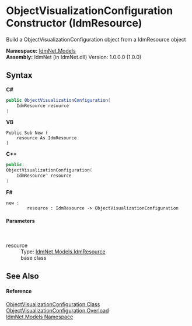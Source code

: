# ObjectVisualizationConfiguration Constructor (IdmResource)
 

Build a ObjectVisualizationConfiguration object from a IdmResource object

**Namespace:**&nbsp;<a href="N_IdmNet_Models">IdmNet.Models</a><br />**Assembly:**&nbsp;IdmNet (in IdmNet.dll) Version: 1.0.0.0 (1.0.0)

## Syntax

**C#**<br />
``` C#
public ObjectVisualizationConfiguration(
	IdmResource resource
)
```

**VB**<br />
``` VB
Public Sub New ( 
	resource As IdmResource
)
```

**C++**<br />
``` C++
public:
ObjectVisualizationConfiguration(
	IdmResource^ resource
)
```

**F#**<br />
``` F#
new : 
        resource : IdmResource -> ObjectVisualizationConfiguration
```


#### Parameters
&nbsp;<dl><dt>resource</dt><dd>Type: <a href="T_IdmNet_Models_IdmResource">IdmNet.Models.IdmResource</a><br />base class</dd></dl>

## See Also


#### Reference
<a href="T_IdmNet_Models_ObjectVisualizationConfiguration">ObjectVisualizationConfiguration Class</a><br /><a href="Overload_IdmNet_Models_ObjectVisualizationConfiguration__ctor">ObjectVisualizationConfiguration Overload</a><br /><a href="N_IdmNet_Models">IdmNet.Models Namespace</a><br />
